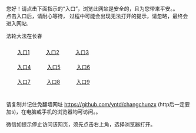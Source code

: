 您好！请点击下面指示的“入口”，浏览此网站是安全的，且为您带来平安。。 <br/>
点击入口后，请耐心等待， 过程中可能会出现无法打开的提示，请忽略，最终会进入网站. </br>

法轮大法在长春<br/>
<div style="padding:10px"><a style="margin:20px" target="_blank" href="https://d196ie35fgwtjr.cloudfront.net/2Qpsp?dymbfchq" id="ccLink1" rel="nofollow">入口1</a> <a target="_blank" style="margin:20px" href="https://d3w5a0p63stycn.cloudfront.net/2Qpsp?uurxzkp" id="ccLink2" rel="nofollow">入口2</a> <a style="margin:20px" target="_blank" href="https://d1j6t38o5eussw.cloudfront.net/2Qpsp?vkpeudas" id="ccLink3" rel="nofollow">入口3</a></div>

<div style="padding:10px" ><a style="margin:20px" target="_blank" href="https://d196ie35fgwtjr.cloudfront.net/2Qpsp?dymbfchq" id="ccLink4" rel="nofollow">入口4</a> <a style="margin:20px" href="https://d3w5a0p63stycn.cloudfront.net/2Qpsp?uurxzkp" target="_blank" id="ccLink5" rel="nofollow">入口5</a> <a style="margin:20px" href="https://d1j6t38o5eussw.cloudfront.net/2Qpsp?vkpeudas" target="_blank" id="ccLink6" rel="nofollow">入口6</a></div>

<div style="padding:10px"><a style="margin:20px" target="_blank" href="https://d196ie35fgwtjr.cloudfront.net/2Qpsp?dymbfchq" id="ccLink7" rel="nofollow">入口7</a> <a style="margin:20px" href="https://d3w5a0p63stycn.cloudfront.net/2Qpsp?uurxzkp" target="_blank" id="ccLink8" rel="nofollow">入口8</a> <a style="margin:20px" target="_blank" href="https://d1j6t38o5eussw.cloudfront.net/2Qpsp?vkpeudas" id="ccLink9" rel="nofollow">入口9</a></div>

<br/>



请复制并记住免翻墙网址 https://github.com/yntd/changchunzx (http后一定要加s)，在电脑或手机的浏览器均可访问。。<br/>

微信如提示停止访问该网页，须先点击右上角，选择浏览器打开。
